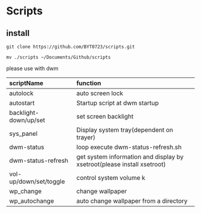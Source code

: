 # Scripts

## install

```shell
git clone https://github.com/BYT0723/scripts.git

mv ./scripts ~/Documents/Github/scripts

```

please use with dwm

| scriptName             | function                                                                |
| :--------------------- | :---------------------------------------------------------------------- |
| autolock               | auto screen lock                                                        |
| autostart              | Startup script at dwm startup                                           |
| backlight-down/up/set  | set screen backlight                                                    |
| sys_panel              | Display system tray(dependent on trayer)                                |
| dwm-status             | loop execute dwm-status-refresh.sh                                      |
| dwm-status-refresh     | get system information and display by xsetroot(please install xsetroot) |
| vol-up/down/set/toggle | control system volume k                                                 |
| wp_change              | change wallpaper                                                        |
| wp_autochange          | auto change wallpaper from a directory                                  |
